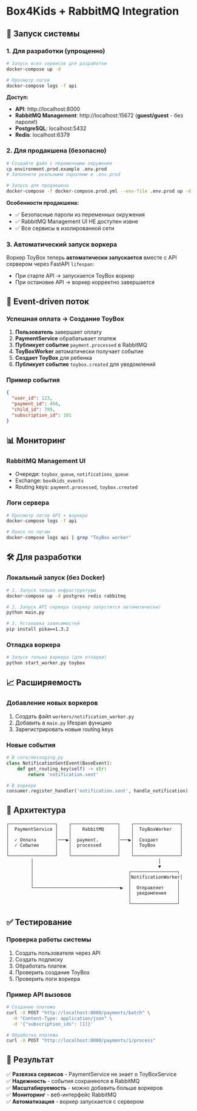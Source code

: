 # Box4Kids + RabbitMQ Integration

## 🚀 Запуск системы

### 1. Для разработки (упрощенно)

```bash
# Запуск всех сервисов для разработки
docker-compose up -d

# Просмотр логов
docker-compose logs -f api
```

**Доступ:**

- **API**: http://localhost:8000
- **RabbitMQ Management**: http://localhost:15672 (**guest/guest** - без пароля!)
- **PostgreSQL**: localhost:5432
- **Redis**: localhost:6379

### 2. Для продакшена (безопасно)

```bash
# Создайте файл с переменными окружения
cp environment.prod.example .env.prod
# Заполните реальными паролями в .env.prod

# Запуск для продакшена
docker-compose -f docker-compose.prod.yml --env-file .env.prod up -d
```

**Особенности продакшена:**

- ✅ Безопасные пароли из переменных окружения
- ✅ RabbitMQ Management UI НЕ доступен извне
- ✅ Все сервисы в изолированной сети

### 3. Автоматический запуск воркера

Воркер ToyBox теперь **автоматически запускается** вместе с API сервером через FastAPI `lifespan`:

- При старте API → запускается ToyBox воркер
- При остановке API → воркер корректно завершается

## 🔄 Event-driven поток

### Успешная оплата → Создание ToyBox

1. **Пользователь** завершает оплату
2. **PaymentService** обрабатывает платеж
3. **Публикует событие** `payment.processed` в RabbitMQ
4. **ToyBoxWorker** автоматически получает событие
5. **Создает ToyBox** для ребенка
6. **Публикует событие** `toybox.created` для уведомлений

### Пример события

```json
{
  "user_id": 123,
  "payment_id": 456,
  "child_id": 789,
  "subscription_id": 101
}
```

## 📊 Мониторинг

### RabbitMQ Management UI

- Очереди: `toybox_queue`, `notifications_queue`
- Exchange: `box4kids_events`
- Routing keys: `payment.processed`, `toybox.created`

### Логи сервера

```bash
# Просмотр логов API + воркера
docker-compose logs -f api

# Поиск по логам
docker-compose logs api | grep "ToyBox worker"
```

## 🛠️ Для разработки

### Локальный запуск (без Docker)

```bash
# 1. Запуск только инфраструктуры
docker-compose up -d postgres redis rabbitmq

# 2. Запуск API сервера (воркер запустится автоматически)
python main.py

# 3. Установка зависимостей
pip install pika==1.3.2
```

### Отладка воркера

```bash
# Запуск только воркера (для отладки)
python start_worker.py toybox
```

## 📈 Расширяемость

### Добавление новых воркеров

1. Создать файл `workers/notification_worker.py`
2. Добавить в `main.py` lifespan функцию
3. Зарегистрировать новые routing keys

### Новые события

```python
# В core/messaging.py
class NotificationSentEvent(BaseEvent):
    def get_routing_key(self) -> str:
        return 'notification.sent'

# В воркере
consumer.register_handler('notification.sent', handle_notification)
```

## 🔧 Архитектура

```
┌─────────────────┐    ┌─────────────────┐    ┌─────────────────┐
│  PaymentService │    │    RabbitMQ     │    │  ToyBoxWorker   │
│                 │    │                 │    │                 │
│  ✓ Оплата       │───▶│  payment.       │───▶│  Создает        │
│  ✓ Событие      │    │  processed      │    │  ToyBox         │
│                 │    │                 │    │                 │
└─────────────────┘    └─────────────────┘    └─────────────────┘
         │                                              │
         │                                              ▼
         │                                   ┌─────────────────┐
         │                                   │NotificationWorker│
         │                                   │                 │
         └────────────────────────────────▶  │  Отправляет     │
                                             │  уведомления    │
                                             │                 │
                                             └─────────────────┘
```

## ✅ Тестирование

### Проверка работы системы

1. Создать пользователя через API
2. Создать подписку
3. Обработать платеж
4. Проверить создание ToyBox
5. Проверить логи воркера

### Пример API вызовов

```bash
# Создание платежа
curl -X POST "http://localhost:8000/payments/batch" \
  -H "Content-Type: application/json" \
  -d '{"subscription_ids": [1]}'

# Обработка платежа
curl -X POST "http://localhost:8000/payments/1/process"
```

## 🎯 Результат

✅ **Развязка сервисов** - PaymentService не знает о ToyBoxService  
✅ **Надежность** - события сохраняются в RabbitMQ  
✅ **Масштабируемость** - можно добавить больше воркеров  
✅ **Мониторинг** - веб-интерфейс RabbitMQ  
✅ **Автоматизация** - воркер запускается с сервером
